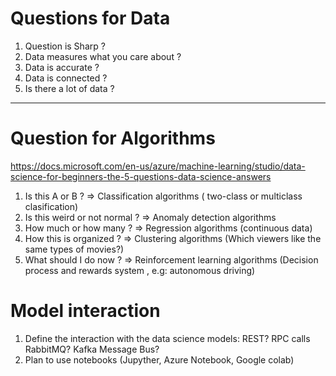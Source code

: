 # Questions for Data  

1) Question is Sharp ?
2) Data measures what you care about ?
3) Data is accurate ?
4) Data is connected ?
5) Is there a lot of data ?  

---- 

# Question for Algorithms  

https://docs.microsoft.com/en-us/azure/machine-learning/studio/data-science-for-beginners-the-5-questions-data-science-answers 

1) Is this A or B ? => Classification algorithms ( two-class or multiclass clasification) 
2) Is this weird or not normal ? => Anomaly detection algorithms  
3) How much or how many ? => Regression algorithms (continuous data)
4) How this is organized ? => Clustering algorithms (Which viewers like the same types of movies?)  
5) What should I do now ? => Reinforcement learning algorithms (Decision process and rewards system , e.g: autonomous driving)  


# Model interaction

1) Define the interaction with the data science models: REST?   RPC calls RabbitMQ?    Kafka Message Bus?
2) Plan to use notebooks (Jupyther, Azure Notebook, Google colab)

